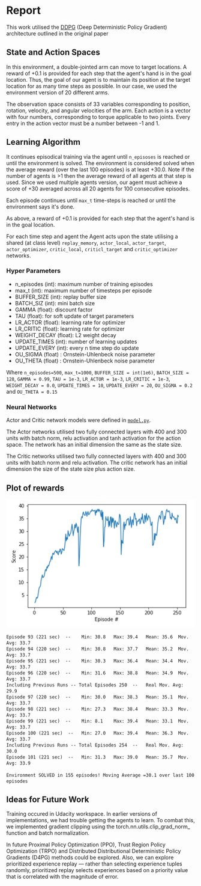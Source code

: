 # Report

This work utilised the [DDPG](https://arxiv.org/abs/1509.02971) (Deep Deterministic Policy Gradient) architecture outlined in the original paper

## State and Action Spaces

In this environment, a double-jointed arm can move to target locations. A reward of +0.1 is provided for each step that the agent's hand is in the goal location. Thus, the goal of our agent is to maintain its position at the target location for as many time steps as possible. In our case, we used the environment version of 20 different arms.

The observation space consists of 33 variables corresponding to position, rotation, velocity, and angular velocities of the arm. Each action is a vector with four numbers, corresponding to torque applicable to two joints. Every entry in the action vector must be a number between -1 and 1.

## Learning Algorithm

It continues episodical training via the agent until `n_episoses` is reached or until the environment is solved. The  environment is considered solved when the average reward (over the last 100 episodes) is at least +30.0. Note if the number of agents is >1 then the average reward of all agents at that step is used. Since we used multiple agents version, our agent must achieve a score of +30 averaged across all 20 agents for 100 consecutive episodes.

Each episode continues until `max_t` time-steps is reached or until the environment says it's done.

As above, a reward of +0.1 is provided for each step that the agent's hand is in the goal location.

For each time step and agent the Agent acts upon the state utilising a shared (at class level) `replay_memory`, `actor_local`, `actor_target`, `actor_optimizer`, `critic_local`, `criticl_target` and `critic_optimizer` networks.

### Hyper Parameters

- n_episodes (int): maximum number of training episodes
- max_t (int): maximum number of timesteps per episode
- BUFFER_SIZE (int): replay buffer size
- BATCH_SIZ (int): mini batch size
- GAMMA (float): discount factor
- TAU (float): for soft update of target parameters
- LR_ACTOR (float): learning rate for optimizer
- LR_CRITIC (float): learning rate for optimizer
- WEIGHT_DECAY (float): L2 weight decay
- UPDATE_TIMES (int): number of learning updates
- UPDATE_EVERY (int): every n time step do update
- OU_SIGMA (float) : Ornstein-Uhlenbeck noise parameter
- OU_THETA (float) : Ornstein-Uhlenbeck noise parameter


Where 
`n_episodes=500`, `max_t=1000`, `BUFFER_SIZE = int(1e6)`, `BATCH_SIZE = 128`, `GAMMA = 0.99`, `TAU = 1e-3`, `LR_ACTOR = 1e-3`, `LR_CRITIC = 1e-3`, `WEIGHT_DECAY = 0.0`, `UPDATE_TIMES = 10`, `UPDATE_EVERY = 20`, `OU_SIGMA = 0.2` and `OU_THETA = 0.15`


### Neural Networks

Actor and Critic network models were defined in [`model.py`](https://github.com/rmoin/ContinousControl/blob/master/model.py).

The Actor networks utilised two fully connected layers with 400 and 300 units with batch norm, relu activation and tanh activation for the action space. The network has an initial dimension the same as the state size.

The Critic networks utilised two fully connected layers with 400 and 300 units with batch norm and relu activation. The critic network has  an initial dimension the size of the state size plus action size.

## Plot of rewards
![results](plot.png)

```
Episode 93 (221 sec)  -- 	Min: 30.8	Max: 39.4	Mean: 35.6	Mov. Avg: 33.7
Episode 94 (220 sec)  -- 	Min: 30.8	Max: 37.7	Mean: 35.2	Mov. Avg: 33.7
Episode 95 (221 sec)  -- 	Min: 30.3	Max: 36.4	Mean: 34.4	Mov. Avg: 33.7
Episode 96 (220 sec)  -- 	Min: 31.6	Max: 38.8	Mean: 34.9	Mov. Avg: 33.7
Including Previous Runs -- Total Episodes 250  -- 	Real Mov. Avg: 29.9
Episode 97 (220 sec)  -- 	Min: 30.0	Max: 38.3	Mean: 35.1	Mov. Avg: 33.7
Episode 98 (221 sec)  -- 	Min: 27.3	Max: 38.4	Mean: 33.3	Mov. Avg: 33.7
Episode 99 (221 sec)  -- 	Min: 8.1	Max: 39.4	Mean: 33.1	Mov. Avg: 33.7
Episode 100 (221 sec)  -- 	Min: 27.0	Max: 39.4	Mean: 36.3	Mov. Avg: 33.7
Including Previous Runs -- Total Episodes 254  -- 	Real Mov. Avg: 30.0
Episode 101 (221 sec)  -- 	Min: 31.3	Max: 39.0	Mean: 35.7	Mov. Avg: 33.9

Environment SOLVED in 155 episodes!	Moving Average =30.1 over last 100 episodes

```

## Ideas for Future Work

Training occured in Udacity workspace. In earlier versions of implementations, we had trouble getting the agents to learn. To combat this, we implemented gradient clipping using the torch.nn.utils.clip_grad_norm_ function and batch normalization.

In future Proximal Policy Optimization (PPO), Trust Region Policy Optimization (TRPO) and Distributed Distributional Deterministic Policy Gradients (D4PG) methods could be explored. Also, we can explore prioritized experience replay — rather than selecting experience tuples randomly, prioritized replay selects experiences based on a priority value that is correlated with the magnitude of error. 
